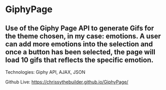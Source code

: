 # GiphyPage

## Use of the Giphy Page API to generate Gifs for the theme chosen, in my case: emotions. A user can add more emotions into the selection and once a button has been selected, the page will load 10 gifs that reflects the specific emotion. 
Technologies: Giphy API, AJAX, JSON

Github Live: https://chrissythebuilder.github.io/GiphyPage/

